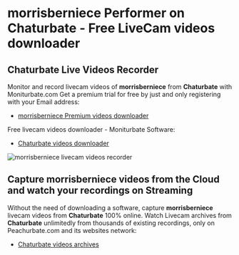 # morrisberniece Performer on Chaturbate - Free LiveCam videos downloader

## Chaturbate Live Videos Recorder

Monitor and record livecam videos of **morrisberniece** from **Chaturbate** with Moniturbate.com
Get a premium trial for free by just and only registering with your Email address:
* [morrisberniece Premium videos downloader](https://moniturbate.com/request-demo-licence-key.html)

Free livecam videos downloader - Moniturbate Software:
* [Chaturbate videos downloader](https://moniturbate.com/moniturbate-download-software.html)

![morrisberniece livecam videos recorder](https://peachurnet.com/templates/moniturbate-software.png)


## Capture morrisberniece videos from the Cloud and watch your recordings on Streaming

Without the need of downloading a software, capture **morrisberniece** livecam videos from **Chaturbate** 100% online.
Watch Livecam archives from **Chaturbate** unlimitedly from thousands of existing recordings, only on Peachurbate.com and its websites network:
* [Chaturbate videos archives](https://peachurnet.com/)